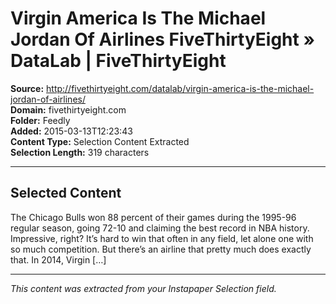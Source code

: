 # Virgin America Is The Michael Jordan Of Airlines FiveThirtyEight » DataLab | FiveThirtyEight

**Source:** http://fivethirtyeight.com/datalab/virgin-america-is-the-michael-jordan-of-airlines/  
**Domain:** fivethirtyeight.com  
**Folder:** Feedly  
**Added:** 2015-03-13T12:23:43  
**Content Type:** Selection Content Extracted  
**Selection Length:** 319 characters  


---

## Selected Content

The Chicago Bulls won 88 percent of their games during the 1995-96 regular season, going 72-10 and claiming the best record in NBA history. Impressive, right? It’s hard to win that often in any field, let alone one with so much competition. But there’s an airline that pretty much does exactly that. In 2014, Virgin […]

---

*This content was extracted from your Instapaper Selection field.*